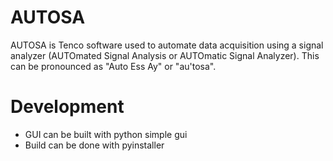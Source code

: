 # AUTOSA

AUTOSA is Tenco software used to automate data acquisition using a signal analyzer (AUTOmated Signal Analysis or AUTOmatic Signal Analyzer). This can be pronounced as "Auto Ess Ay" or "au'tosa".

# Development

- GUI can be built with python simple gui
- Build can be done with pyinstaller
